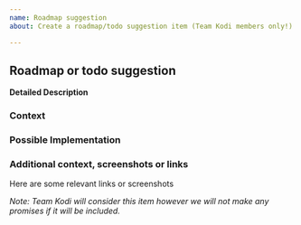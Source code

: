 ```yaml
---
name: Roadmap suggestion
about: Create a roadmap/todo suggestion item (Team Kodi members only!)

---
```

<!--- Please fill out this template to the best of your ability. You can always edit this issue once you have created it. -->
## Roadmap or todo suggestion
**Detailed Description**
<!--- Provide a detailed description of the change or addition you are proposing -->



### Context
<!--- Why is this change important to you? How would you use it? -->
<!--- How can it benefit other users? -->



### Possible Implementation
<!--- Not obligatory, but suggest an idea for implementing addition or change -->



### Additional context, screenshots or links
Here are some relevant links or screenshots
<!--- Put your text below this line -->




<!--- End of this issue -->
*Note: Team Kodi will consider this item however we will not make any promises if it will be included.*
